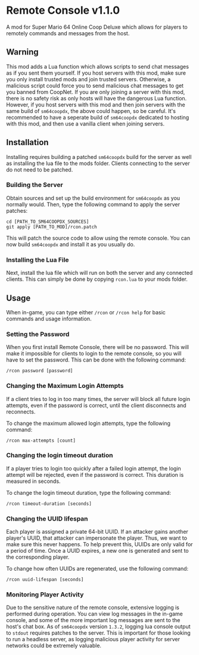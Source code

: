 # Remote Console v1.1.0

A mod for Super Mario 64 Online Coop Deluxe which allows for players to remotely
commands and messages from the host.

## Warning

This mod adds a Lua function which allows scripts to send chat messages as if
you sent them yourself.  If you host servers with this mod, make sure you only
install trusted mods and join trusted servers.  Otherwise, a malicious script
could force you to send malicious chat messages to get you banned from CoopNet.
If you are only joining a server with this mod, there is no safety risk as only
hosts will have the dangerous Lua function.  However, if you host servers with
this mod and then join servers with the same build of `sm64coopdx`, the above
could happen, so be careful.  It's recommended to have a seperate build of
`sm64coopdx` dedicated to hosting with this mod, and then use a vanilla client
when joining servers.

## Installation

Installing requires building a patched `sm64coopdx` build for the server as well
as installing the lua file to the mods folder.  Clients connecting to the server
do not need to be patched.

### Building the Server

Obtain sources and set up the build environment for `sm64coopdx` as you normally
would.  Then, type the following command to apply the server patches:

```
cd [PATH_TO_SM64COOPDX_SOURCES]
git apply [PATH_TO_MOD]/rcon.patch
```

This will patch the source code to allow using the remote console.  You can now
build `sm64coopdx` and install it as you usually do.

### Installing the Lua File

Next, install the lua file which will run on both the server and any connected
clients.  This can simply be done by copying `rcon.lua` to your mods folder.

## Usage

When in-game, you can type either `/rcon` or `/rcon help` for basic commands and
usage information.

### Setting the Password

When you first install Remote Console, there will be no password.  This will
make it impossible for clients to login to the remote console, so you will have
to set the password.  This can be done with the following command:

```
/rcon password [password]
```

### Changing the Maximum Login Attempts

If a client tries to log in too many times, the server will block all future
login attempts, even if the password is correct, until the client disconnects
and reconnects.

To change the maximum allowed login attempts, type the following command:

```
/rcon max-attempts [count]
```

### Changing the login timeout duration

If a player tries to login too quickly after a failed login attempt, the login
attempt will be rejected, even if the password is correct.  This duration is
measured in seconds.

To change the login timeout duration, type the following command:

```
/rcon timeout-duration [seconds]
```

### Changing the UUID lifespan

Each player is assigned a private 64-bit UUID.  If an attacker gains another
player's UUID, that attacker can impersonate the player.  Thus, we want to make
sure this never happens.  To help prevent this, UUIDs are only valid for a
period of time.  Once a UUID expires, a new one is generated and sent to the
corresponding player.

To change how often UUIDs are regenerated, use the following command:

```
/rcon uuid-lifespan [seconds]
```

### Monitoring Player Activity

Due to the sensitive nature of the remote console, extensive logging is
performed during operation.  You can view log messages in the in-game console,
and some of the more important log messages are sent to the host's chat box.  As
of `sm64coopdx` version `1.3.2`, logging lua console output to `stdout` requires
patches to the server.  This is important for those looking to run a headless
server, as logging malicious player activity for server networks could be
extremely valuable.

